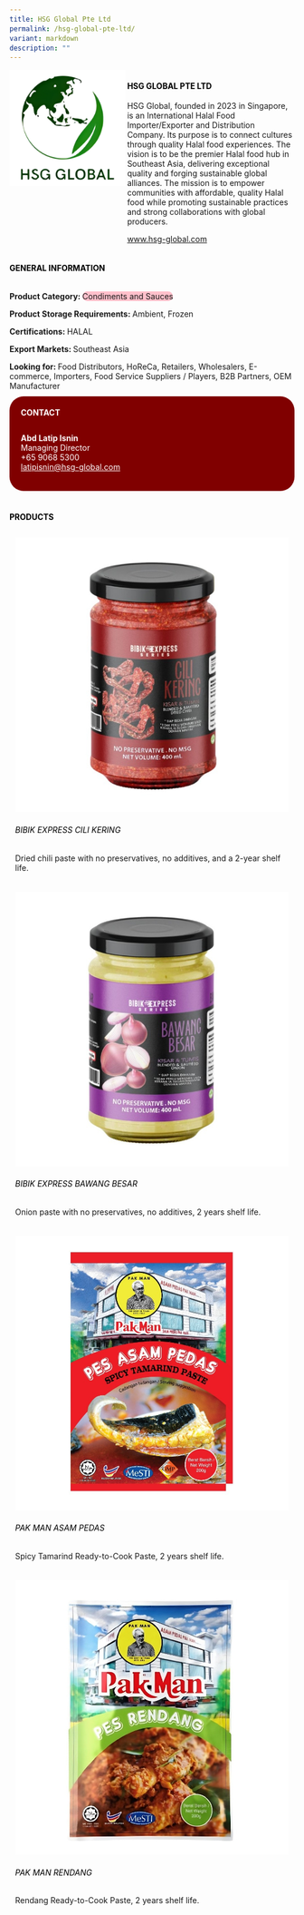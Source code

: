 ```yaml
---
title: HSG Global Pte Ltd
permalink: /hsg-global-pte-ltd/
variant: markdown
description: ""
---
```

<div class="flex-paragraph">
	<div style="display: flex; flex-wrap: wrap;" class="flex-container">
		<div style="flex: 1 1 40%; display: block;" class="card sgds">
			<img src="/images/HSG%20Global/hsg_global_logo.png">
		</div>
		<div style="flex: 1 1 58%; display: block; margin-left: 3px" class="card-sgds">
			<h4 style="text-transform: uppercase; color: black;"><b>HSG Global Pte Ltd</b></h4>
			<p>HSG Global, founded in 2023 in Singapore, is an International Halal Food Importer/Exporter and Distribution Company. Its purpose is to connect cultures through quality Halal food experiences. The vision is to be the premier Halal food hub in Southeast Asia, delivering exceptional quality and forging sustainable global alliances. The mission is to empower communities with affordable, quality Halal food while promoting sustainable practices and strong collaborations with global producers.</p>
			<p><a target="_blank" href="https://www.hsg-global.com">www.hsg-global.com</a></p>
		</div>
	</div>
</div>

<h4 style="text-transform: uppercase; color: black;">
	<b>General Information</b>
</h4>
<div style="display: flex; flex-wrap: wrap;" class="flex-container">
	<div style="flex: 1 1 65%; display: block; align-self: stretch" class="card sgds">
		<div class="flex-paragraph">
			<p>
				<b>Product Category: </b>
				<span style="background-color: pink; border-radius: 10px;">Condiments and Sauces</span>
			</p>
			<p>
				<b>Product Storage Requirements: </b>Ambient, Frozen
			</p>
			<p>
				<b>Certifications: </b>HALAL
			</p>
			<p>
				<b>Export Markets: </b>Southeast Asia
			</p>
			<p style="margin-bottom: 10px;">
				<b>Looking for: </b>Food Distributors, HoReCa, Retailers, Wholesalers, E-commerce, Importers, Food Service Suppliers / Players, B2B Partners, OEM Manufacturer
			</p>
		</div>
	</div>
	<div style="flex: 1 1 35%; padding: 10px; display: block; background-color: maroon; border-radius: 25px; align-self: center;" class="card sgds">
		<h4 style="color: white; margin-top: 10px; margin-left: 10px;">CONTACT</h4>
		<div class="flex-paragraph">
			<p style="padding: 10px; color: white;">
				<b>Abd Latip Isnin</b>
				<br>Managing Director<br>+65 9068 5300<br>
				<a style="color: white;" href="mailto:latipisnin@hsg-global.com">latipisnin@hsg-global.com</a>
			</p>
		</div>
	</div>
</div>
<br>
<h4 style="text-transform: uppercase; color: black;">
	<b>Products</b>
</h4>
<div style="display: flex; flex-wrap: wrap;">
	<div style="flex: 1 1 47%; margin: 10px; display: block;" class="card sgds">
		<div style="display: block;" class="flex-image">
			<img src="/images/HSG%20Global/hsg_global_product_01.jpg">
		</div>
		<div class="flex-paragraph">
			<h6 style="text-transform: uppercase; color: black;">Bibik Express Cili Kering</h6>
			<p>Dried chili paste with no preservatives, no additives, and a 2-year shelf life.</p>
		</div>
	</div>
	<div style="flex: 1 1 47%; margin: 10px; display: block;" class="card sgds">
		<div style="display: block;" class="flex-image">
			<img src="/images/HSG%20Global/hsg_global_product_02.jpg">
		</div>
		<div class="flex-paragraph">
			<h6 style="text-transform: uppercase; color: black;">Bibik Express Bawang Besar</h6>
			<p>Onion paste with no preservatives, no additives, 2 years shelf life.</p>
		</div>
	</div>
	<div style="flex: 1 1 47%; margin: 10px; display: block;" class="card sgds">
		<div style="display: block;" class="flex-image">
			<img src="/images/HSG%20Global/hsg_global_product_03.jpg">
		</div>
		<div class="flex-paragraph">
			<h6 style="text-transform: uppercase; color: black;">Pak Man Asam Pedas</h6>
			<p>Spicy Tamarind Ready-to-Cook Paste, 2 years shelf life.</p>
		</div>
	</div>
	<div style="flex: 1 1 47%; margin: 10px; display: block;" class="card sgds">
		<div style="display: block;" class="flex-image">
			<img src="/images/HSG%20Global/hsg_global_product_04.jpg">
		</div>
		<div class="flex-paragraph">
			<h6 style="text-transform: uppercase; color: black;">Pak Man Rendang</h6>
			<p>Rendang Ready-to-Cook Paste, 2 years shelf life.</p>
		</div>
	</div>
</div>